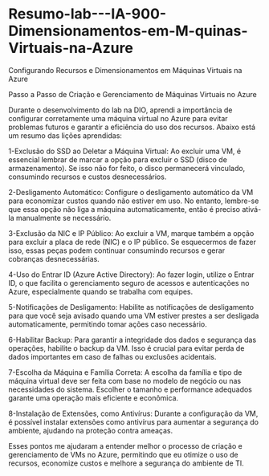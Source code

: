 # Resumo-lab---IA-900-Dimensionamentos-em-M-quinas-Virtuais-na-Azure
Configurando Recursos e Dimensionamentos em Máquinas Virtuais na Azure
 

Passo a Passo de Criação e Gerenciamento de Máquinas Virtuais no Azure

Durante o desenvolvimento do lab na DIO, aprendi a importância de configurar corretamente uma máquina virtual no Azure para evitar problemas futuros e garantir a eficiência do uso dos recursos. Abaixo está um resumo das lições aprendidas:

1-Exclusão do SSD ao Deletar a Máquina Virtual:
Ao excluir uma VM, é essencial lembrar de marcar a opção para excluir o SSD (disco de armazenamento). Se isso não for feito, o disco permanecerá vinculado, consumindo recursos e custos desnecessários.

2-Desligamento Automático:
Configure o desligamento automático da VM para economizar custos quando não estiver em uso. No entanto, lembre-se que essa opção não liga a máquina automaticamente, então é preciso ativá-la manualmente se necessário.

3-Exclusão da NIC e IP Público:
Ao excluir a VM, marque também a opção para excluir a placa de rede (NIC) e o IP público. Se esquecermos de fazer isso, essas peças podem continuar consumindo recursos e gerar cobranças desnecessárias.

4-Uso do Entrar ID (Azure Active Directory):
Ao fazer login, utilize o Entrar ID, o que facilita o gerenciamento seguro de acessos e autenticações no Azure, especialmente quando se trabalha com equipes.

5-Notificações de Desligamento:
Habilite as notificações de desligamento para que você seja avisado quando uma VM estiver prestes a ser desligada automaticamente, permitindo tomar ações caso necessário.

6-Habilitar Backup:
Para garantir a integridade dos dados e segurança das operações, habilite o backup da VM. Isso é crucial para evitar perda de dados importantes em caso de falhas ou exclusões acidentais.

7-Escolha da Máquina e Família Correta:
A escolha da família e tipo de máquina virtual deve ser feita com base no modelo de negócio ou nas necessidades do sistema. Escolher o tamanho e performance adequados garante uma operação mais eficiente e econômica.

8-Instalação de Extensões, como Antivírus:
Durante a configuração da VM, é possível instalar extensões como antivírus para aumentar a segurança do ambiente, ajudando na proteção contra ameaças.

Esses pontos me ajudaram a entender melhor o processo de criação e gerenciamento de VMs no Azure, permitindo que eu otimize o uso de recursos, economize custos e melhore a segurança do ambiente de TI.
